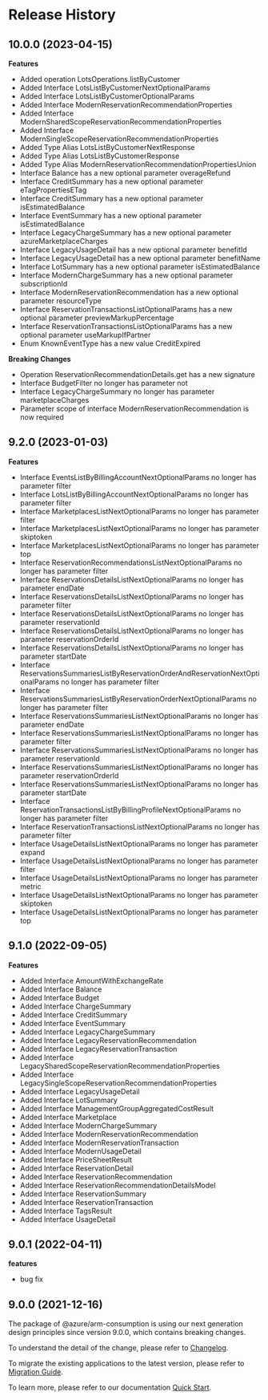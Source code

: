 # Release History
    
## 10.0.0 (2023-04-15)
    
**Features**

  - Added operation LotsOperations.listByCustomer
  - Added Interface LotsListByCustomerNextOptionalParams
  - Added Interface LotsListByCustomerOptionalParams
  - Added Interface ModernReservationRecommendationProperties
  - Added Interface ModernSharedScopeReservationRecommendationProperties
  - Added Interface ModernSingleScopeReservationRecommendationProperties
  - Added Type Alias LotsListByCustomerNextResponse
  - Added Type Alias LotsListByCustomerResponse
  - Added Type Alias ModernReservationRecommendationPropertiesUnion
  - Interface Balance has a new optional parameter overageRefund
  - Interface CreditSummary has a new optional parameter eTagPropertiesETag
  - Interface CreditSummary has a new optional parameter isEstimatedBalance
  - Interface EventSummary has a new optional parameter isEstimatedBalance
  - Interface LegacyChargeSummary has a new optional parameter azureMarketplaceCharges
  - Interface LegacyUsageDetail has a new optional parameter benefitId
  - Interface LegacyUsageDetail has a new optional parameter benefitName
  - Interface LotSummary has a new optional parameter isEstimatedBalance
  - Interface ModernChargeSummary has a new optional parameter subscriptionId
  - Interface ModernReservationRecommendation has a new optional parameter resourceType
  - Interface ReservationTransactionsListOptionalParams has a new optional parameter previewMarkupPercentage
  - Interface ReservationTransactionsListOptionalParams has a new optional parameter useMarkupIfPartner
  - Enum KnownEventType has a new value CreditExpired

**Breaking Changes**

  - Operation ReservationRecommendationDetails.get has a new signature
  - Interface BudgetFilter no longer has parameter not
  - Interface LegacyChargeSummary no longer has parameter marketplaceCharges
  - Parameter scope of interface ModernReservationRecommendation is now required
    
    
## 9.2.0 (2023-01-03)
    
**Features**

  - Interface EventsListByBillingAccountNextOptionalParams no longer has parameter filter
  - Interface LotsListByBillingAccountNextOptionalParams no longer has parameter filter
  - Interface MarketplacesListNextOptionalParams no longer has parameter filter
  - Interface MarketplacesListNextOptionalParams no longer has parameter skiptoken
  - Interface MarketplacesListNextOptionalParams no longer has parameter top
  - Interface ReservationRecommendationsListNextOptionalParams no longer has parameter filter
  - Interface ReservationsDetailsListNextOptionalParams no longer has parameter endDate
  - Interface ReservationsDetailsListNextOptionalParams no longer has parameter filter
  - Interface ReservationsDetailsListNextOptionalParams no longer has parameter reservationId
  - Interface ReservationsDetailsListNextOptionalParams no longer has parameter reservationOrderId
  - Interface ReservationsDetailsListNextOptionalParams no longer has parameter startDate
  - Interface ReservationsSummariesListByReservationOrderAndReservationNextOptionalParams no longer has parameter filter
  - Interface ReservationsSummariesListByReservationOrderNextOptionalParams no longer has parameter filter
  - Interface ReservationsSummariesListNextOptionalParams no longer has parameter endDate
  - Interface ReservationsSummariesListNextOptionalParams no longer has parameter filter
  - Interface ReservationsSummariesListNextOptionalParams no longer has parameter reservationId
  - Interface ReservationsSummariesListNextOptionalParams no longer has parameter reservationOrderId
  - Interface ReservationsSummariesListNextOptionalParams no longer has parameter startDate
  - Interface ReservationTransactionsListByBillingProfileNextOptionalParams no longer has parameter filter
  - Interface ReservationTransactionsListNextOptionalParams no longer has parameter filter
  - Interface UsageDetailsListNextOptionalParams no longer has parameter expand
  - Interface UsageDetailsListNextOptionalParams no longer has parameter filter
  - Interface UsageDetailsListNextOptionalParams no longer has parameter metric
  - Interface UsageDetailsListNextOptionalParams no longer has parameter skiptoken
  - Interface UsageDetailsListNextOptionalParams no longer has parameter top
    
    
## 9.1.0 (2022-09-05)
    
**Features**

  - Added Interface AmountWithExchangeRate
  - Added Interface Balance
  - Added Interface Budget
  - Added Interface ChargeSummary
  - Added Interface CreditSummary
  - Added Interface EventSummary
  - Added Interface LegacyChargeSummary
  - Added Interface LegacyReservationRecommendation
  - Added Interface LegacyReservationTransaction
  - Added Interface LegacySharedScopeReservationRecommendationProperties
  - Added Interface LegacySingleScopeReservationRecommendationProperties
  - Added Interface LegacyUsageDetail
  - Added Interface LotSummary
  - Added Interface ManagementGroupAggregatedCostResult
  - Added Interface Marketplace
  - Added Interface ModernChargeSummary
  - Added Interface ModernReservationRecommendation
  - Added Interface ModernReservationTransaction
  - Added Interface ModernUsageDetail
  - Added Interface PriceSheetResult
  - Added Interface ReservationDetail
  - Added Interface ReservationRecommendation
  - Added Interface ReservationRecommendationDetailsModel
  - Added Interface ReservationSummary
  - Added Interface ReservationTransaction
  - Added Interface TagsResult
  - Added Interface UsageDetail
    
## 9.0.1 (2022-04-11)

**features**

  - bug fix

## 9.0.0 (2021-12-16)

The package of @azure/arm-consumption is using our next generation design principles since version 9.0.0, which contains breaking changes.

To understand the detail of the change, please refer to [Changelog](https://aka.ms/js-track2-changelog).

To migrate the existing applications to the latest version, please refer to [Migration Guide](https://aka.ms/js-track2-migration-guide).

To learn more, please refer to our documentation [Quick Start](https://aka.ms/js-track2-quickstart).
